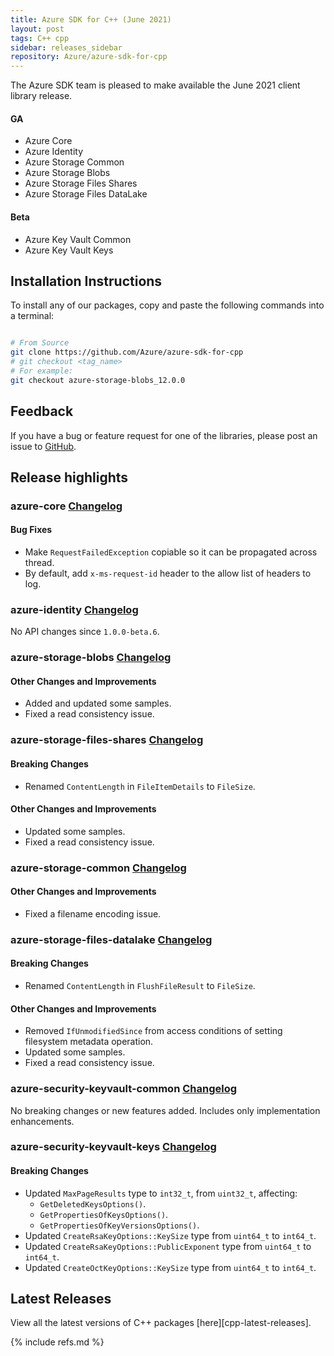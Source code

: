 ```yaml
---
title: Azure SDK for C++ (June 2021)
layout: post
tags: C++ cpp
sidebar: releases_sidebar
repository: Azure/azure-sdk-for-cpp
---
```


The Azure SDK team is pleased to make available the June 2021 client library release.

#### GA

- Azure Core
- Azure Identity
- Azure Storage Common
- Azure Storage Blobs
- Azure Storage Files Shares
- Azure Storage Files DataLake

#### Beta

- Azure Key Vault Common
- Azure Key Vault Keys

## Installation Instructions

To install any of our packages, copy and paste the following commands into a terminal:

```bash

# From Source
git clone https://github.com/Azure/azure-sdk-for-cpp
# git checkout <tag_name>
# For example:
git checkout azure-storage-blobs_12.0.0
```

## Feedback

If you have a bug or feature request for one of the libraries, please post an issue to [GitHub](https://github.com/Azure/azure-sdk-for-cpp/issues).

## Release highlights

### azure-core [Changelog](https://github.com/Azure/azure-sdk-for-cpp/blob/main/sdk/core/azure-core/CHANGELOG.md#100-2021-06-04)

#### Bug Fixes

- Make `RequestFailedException` copiable so it can be propagated across thread.
- By default, add `x-ms-request-id` header to the allow list of headers to log.

### azure-identity [Changelog](https://github.com/Azure/azure-sdk-for-cpp/blob/main/sdk/identity/azure-identity/CHANGELOG.md#100-2021-06-04)

No API changes since `1.0.0-beta.6`.

### azure-storage-blobs [Changelog](https://github.com/Azure/azure-sdk-for-cpp/blob/main/sdk/storage/azure-storage-blobs/CHANGELOG.md#1200-2021-06-08)

#### Other Changes and Improvements

- Added and updated some samples.
- Fixed a read consistency issue.


### azure-storage-files-shares [Changelog](https://github.com/Azure/azure-sdk-for-cpp/blob/main/sdk/storage/azure-storage-files-shares/CHANGELOG.md#1200-2021-06-08)

#### Breaking Changes

- Renamed `ContentLength` in `FileItemDetails` to `FileSize`.

#### Other Changes and Improvements

- Updated some samples.
- Fixed a read consistency issue.


### azure-storage-common [Changelog](https://github.com/Azure/azure-sdk-for-cpp/blob/main/sdk/storage/azure-storage-common/CHANGELOG.md#1200-2021-06-08)

#### Other Changes and Improvements

- Fixed a filename encoding issue.


### azure-storage-files-datalake [Changelog](https://github.com/Azure/azure-sdk-for-cpp/blob/main/sdk/storage/azure-storage-files-datalake/CHANGELOG.md#1200-2021-06-08)

#### Breaking Changes

- Renamed `ContentLength` in `FlushFileResult` to `FileSize`.

#### Other Changes and Improvements

- Removed `IfUnmodifiedSince` from access conditions of setting filesystem metadata operation.
- Updated some samples.
- Fixed a read consistency issue.

### azure-security-keyvault-common [Changelog](https://github.com/Azure/azure-sdk-for-cpp/blob/main/sdk/keyvault/azure-security-keyvault-common/CHANGELOG.md#400-beta3-2021-06-08)

No breaking changes or new features added. Includes only implementation enhancements.
### azure-security-keyvault-keys [Changelog](https://github.com/Azure/azure-sdk-for-cpp/blob/main/sdk/keyvault/azure-security-keyvault-keys/CHANGELOG.md#400-beta3-2021-06-08)

#### Breaking Changes

- Updated `MaxPageResults` type to `int32_t`, from `uint32_t`, affecting:
  - `GetDeletedKeysOptions()`.
  - `GetPropertiesOfKeysOptions()`.
  - `GetPropertiesOfKeyVersionsOptions()`.
- Updated `CreateRsaKeyOptions::KeySize` type from `uint64_t` to `int64_t`.
- Updated `CreateRsaKeyOptions::PublicExponent` type from `uint64_t` to `int64_t`.
- Updated `CreateOctKeyOptions::KeySize` type from `uint64_t` to `int64_t`.

## Latest Releases

View all the latest versions of C++ packages [here][cpp-latest-releases].

{% include refs.md %}
